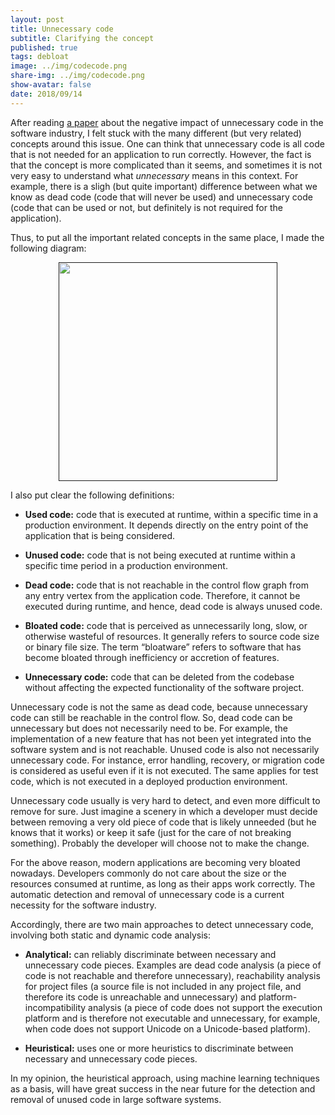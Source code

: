 ```yaml
---
layout: post
title: Unnecessary code
subtitle: Clarifying the concept 
published: true
tags: debloat
image: ../img/codecode.png
share-img: ../img/codecode.png
show-avatar: false
date: 2018/09/14
---
```


After reading [a paper](https://www.cqse.eu/fileadmin/content/news/publications/2020-unnecessary-code-tosem.pdf) about the negative impact of unnecessary code in the software industry, I felt stuck with the many different (but very related) concepts around this issue. One can think that unnecessary code is all code that is not needed for an application to run correctly. However, the fact is that the concept is more complicated than it seems, and sometimes it is not very easy to understand what _unnecessary_ means in this context. For example, there is a sligh (but quite important) difference between what we know as dead code (code that will never be used) and unnecessary code (code that can be used or not, but definitely is not required for the application). 

Thus, to put all the important related concepts in the same place, I made the following diagram:

<p align="center">
  <a href="">
    <img src="http://cf.jare.io/?u=https//www.cesarsotovalero.net/img/general-diagram.png" height="350px"/>
  </a>
</p>

I also put clear the following definitions:

- **Used code:** code that is executed at runtime, within a specific time in a production environment. It depends directly on the entry point of the application that is being considered.

- **Unused code:** code that is not being executed at runtime within a specific time period in a production environment.

- **Dead code:** code that is not reachable in the control flow graph from any entry vertex from the application code. Therefore, it cannot be executed during runtime, and hence, dead code is always unused code.

- **Bloated code:** code that is perceived as unnecessarily long, slow, or otherwise wasteful of resources. It generally refers to source code size or binary file size. The term “bloatware” refers to software that has become bloated through inefficiency or accretion of features.

- **Unnecessary code:** code that can be deleted from the codebase without affecting the expected functionality of the software project. 

Unnecessary code is not the same as dead code, because unnecessary code can still be reachable in the control flow. So, dead code can be unnecessary but does not necessarily need to be. For example, the implementation of a new feature that has not been yet integrated into the software system and is not reachable. Unused code is also not necessarily unnecessary code. For instance, error handling, recovery, or migration code is considered as useful even if it is not executed. The same applies for test code, which is not executed in a deployed production environment.

Unnecessary code usually is very hard to detect, and even more difficult to remove for sure. Just imagine a scenery in which a developer must decide between removing a very old piece of code that is likely unneeded (but he knows that it works) or keep it safe (just for the care of not breaking something). Probably the developer will choose not to make the change. 

For the above reason, modern applications are becoming very bloated nowadays. Developers commonly do not care about the size or the resources consumed at runtime, as long as their apps work correctly. The automatic detection and removal of unnecessary code is a current necessity for the software industry.   

Accordingly, there are two main approaches to detect unnecessary code, involving both static and dynamic code analysis:

 - **Analytical:** can reliably discriminate between necessary and unnecessary code pieces. Examples are dead code analysis (a piece of code is not reachable and therefore unnecessary), reachability analysis for project files (a source file is not included in any project file, and therefore its code is unreachable and unnecessary) and platform-incompatibility analysis (a piece of code does not support the execution platform and is therefore not executable and unnecessary, for example, when code does not support Unicode on a Unicode-based platform).

 - **Heuristical:** uses one or more heuristics to discriminate between necessary and unnecessary code pieces. 

In my opinion, the heuristical approach, using machine learning techniques as a basis, will have great success in the near future for the detection and removal of unused code in large software systems.
